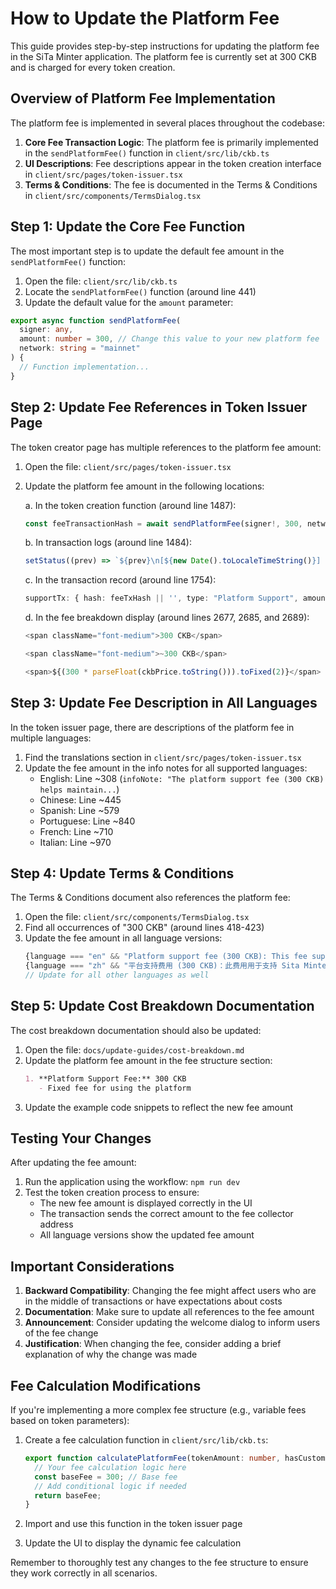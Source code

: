 # How to Update the Platform Fee

This guide provides step-by-step instructions for updating the platform fee in the SiTa Minter application. The platform fee is currently set at 300 CKB and is charged for every token creation.

## Overview of Platform Fee Implementation

The platform fee is implemented in several places throughout the codebase:

1. **Core Fee Transaction Logic**: The platform fee is primarily implemented in the `sendPlatformFee()` function in `client/src/lib/ckb.ts`
2. **UI Descriptions**: Fee descriptions appear in the token creation interface in `client/src/pages/token-issuer.tsx`
3. **Terms & Conditions**: The fee is documented in the Terms & Conditions in `client/src/components/TermsDialog.tsx`

## Step 1: Update the Core Fee Function

The most important step is to update the default fee amount in the `sendPlatformFee()` function:

1. Open the file: `client/src/lib/ckb.ts`
2. Locate the `sendPlatformFee()` function (around line 441)
3. Update the default value for the `amount` parameter:

```typescript
export async function sendPlatformFee(
  signer: any,
  amount: number = 300, // Change this value to your new platform fee
  network: string = "mainnet"
) {
  // Function implementation...
}
```

## Step 2: Update Fee References in Token Issuer Page

The token creator page has multiple references to the platform fee amount:

1. Open the file: `client/src/pages/token-issuer.tsx`
2. Update the platform fee amount in the following locations:

   a. In the token creation function (around line 1487):
   ```typescript
   const feeTransactionHash = await sendPlatformFee(signer!, 300, network);
   ```

   b. In transaction logs (around line 1484):
   ```typescript
   setStatus((prev) => `${prev}\n[${new Date().toLocaleTimeString()}] ℹ️ Step 1/4: Sending platform support fee (300 CKB)...`);
   ```

   c. In the transaction record (around line 1754):
   ```typescript
   supportTx: { hash: feeTxHash || '', type: "Platform Support", amount: "300 CKB", network },
   ```

   d. In the fee breakdown display (around lines 2677, 2685, and 2689):
   ```typescript
   <span className="font-medium">300 CKB</span>
   ```
   ```typescript
   <span className="font-medium">~300 CKB</span>
   ```
   ```typescript
   <span>${(300 * parseFloat(ckbPrice.toString())).toFixed(2)}</span>
   ```

## Step 3: Update Fee Description in All Languages

In the token issuer page, there are descriptions of the platform fee in multiple languages:

1. Find the translations section in `client/src/pages/token-issuer.tsx`
2. Update the fee amount in the info notes for all supported languages:
   - English: Line ~308 (`infoNote: "The platform support fee (300 CKB) helps maintain...`)
   - Chinese: Line ~445
   - Spanish: Line ~579
   - Portuguese: Line ~840
   - French: Line ~710
   - Italian: Line ~970

## Step 4: Update Terms & Conditions

The Terms & Conditions document also references the platform fee:

1. Open the file: `client/src/components/TermsDialog.tsx`
2. Find all occurrences of "300 CKB" (around lines 418-423)
3. Update the fee amount in all language versions:
   ```jsx
   {language === "en" && "Platform support fee (300 CKB): This fee supports ongoing development and maintenance of the Sita Minter platform."}
   {language === "zh" && "平台支持费用 (300 CKB)：此费用用于支持 Sita Minter 平台的持续开发和维护。"}
   // Update for all other languages as well
   ```

## Step 5: Update Cost Breakdown Documentation

The cost breakdown documentation should also be updated:

1. Open the file: `docs/update-guides/cost-breakdown.md`
2. Update the platform fee amount in the fee structure section:
   ```markdown
   1. **Platform Support Fee:** 300 CKB
      - Fixed fee for using the platform
   ```
3. Update the example code snippets to reflect the new fee amount

## Testing Your Changes

After updating the fee amount:

1. Run the application using the workflow: `npm run dev`
2. Test the token creation process to ensure:
   - The new fee amount is displayed correctly in the UI
   - The transaction sends the correct amount to the fee collector address
   - All language versions show the updated fee amount

## Important Considerations

1. **Backward Compatibility**: Changing the fee might affect users who are in the middle of transactions or have expectations about costs
2. **Documentation**: Make sure to update all references to the fee amount
3. **Announcement**: Consider updating the welcome dialog to inform users of the fee change
4. **Justification**: When changing the fee, consider adding a brief explanation of why the change was made

## Fee Calculation Modifications

If you're implementing a more complex fee structure (e.g., variable fees based on token parameters):

1. Create a fee calculation function in `client/src/lib/ckb.ts`:
   ```typescript
   export function calculatePlatformFee(tokenAmount: number, hasCustomOptions: boolean): number {
     // Your fee calculation logic here
     const baseFee = 300; // Base fee
     // Add conditional logic if needed
     return baseFee;
   }
   ```

2. Import and use this function in the token issuer page
3. Update the UI to display the dynamic fee calculation

Remember to thoroughly test any changes to the fee structure to ensure they work correctly in all scenarios.